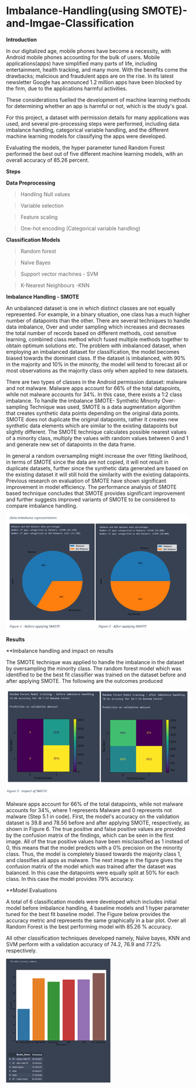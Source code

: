# Imbalance-Handling(using SMOTE)-and-Imgae-Classification

**Introduction**

In our digitalized age, mobile phones have become a necessity, with Android mobile phones accounting for the bulk of users. Mobile applications(apps) have simplified many parts of life, including entertainment, health tracking, and many more. With the benefits come the drawbacks; malicious and fraudulent apps are on the rise. In its latest newsletter Google has announced 1.2 million apps have been blocked by the firm, due to the applications harmful activities.

These considerations fuelled the development of machine learning methods for determining whether an app is harmful or not, which is the study's goal.

For this project, a dataset with permission details for many applications was used, and several pre-processing steps were performed, including data imbalance handling, categorical variable handling, and the different machine learning models for classifying the apps were developed.

Evaluating the models, the hyper parameter tuned Random Forest performed the best out of five different machine learning models, with an overall accuracy of 85.26 percent.

**Steps**

**Data Preprocessing**

> Handling Null values

> Variable selection

> Feature scaling

> One-hot encoding (Categorical variable handling)


**Classification Models**

> Random forest

> Naïve Bayes

> Support vector machines - SVM

> K-Nearest Neighbours -KNN


**Imbalance Handling - SMOTE**

An unbalanced dataset is one in which distinct classes are not equally represented. For example, in a binary situation, one class has a much higher number of datapoints than the other.
There are several techniques to handle data imbalance, Over and under sampling which increases and decreases the total number of records based on different methods, cost sensitive learning, combined class method which fused multiple methods together to obtain optimum solutions etc.
The problem with imbalanced dataset, when employing an imbalanced dataset for classification, the model becomes biased towards the dominant class. If the dataset is imbalanced, with 90% in the majority and 10% in the minority, the model will tend to forecast all or most observations as the majority class only when applied to new datasets. 

There are two types of classes in the Android permission dataset: malware and not malware. Malware apps account for 66% of the total datapoints, while not malware accounts for 34%. In this case, there exists a 1:2 class imbalance.
To handle the imbalance SMOTE- Synthetic Minority Over-sampling Technique was used, SMOTE is a data augmentation algorithm that creates synthetic data points depending on the original data points. SMOTE does not duplicate the original datapoints, rather it creates new synthetic data elements which are similar to the existing datapoints but slightly different. The SMOTE technique calculates possible nearest values of a minority class, multiply the values with random values between 0 and 1 and generate new set of datapoints in the data frame.

In general a random oversampling might increase the over fitting likelihood, in terms of SMOTE since the data are not copied, it will not result in duplicate datasets, further since the synthetic data generated are based on the existing dataset it will still hold the similarity with the existing datapoints.
Previous research on evaluation of SMOTE have shown significant improvement in model efficiency. The performance analysis of SMOTE based technique concludes that SMOTE provides significant improvement and further suggests improved variants of SMOTE to be considered to compare imbalance handling.

![](Images/Image1.png)


**Results**

**Imbalance handling and impact on results

The SMOTE technique was applied to handle the imbalance in the dataset by oversampling the minority class. The random forest model which was identified to be the best fit classifier was trained on the dataset before and after applying SMOTE. The following are the outcomes produced 

![](Images/Image2.png)

Malware apps account for 66% of the total datapoints, while not malware accounts for 34%, where 1 represents Malware and 0 represents not malware (Step 5.1 in code).
First, the model's accuracy on the validation dataset is 39.8 and 78.56 before and after applying SMOTE, respectively, as shown in Figure 6. The true positive and false positive values are provided by the confusion matrix of the findings, which can be seen in the first image. All of the true positive values have been misclassified as 1 instead of 0, this means that the model predicts with a 0% precision on the minority class. Thus, the model is completely biased towards the majority class 1, and classifies all apps as malware. 
The next image in the figure gives the confusion matrix of the model which was trained after the dataset was balanced. In this case the datapoints were equally split at 50% for each class. In this case the model provides 79% accuracy.

**Model Evaluations

A total of 6 classification models were developed which includes initial model before imbalance handling, 4 baseline models and 1 hyper parameter tuned for the best fit baseline model.
The Figure below provides the accuracy metric and represents the same graphically in a bar plot. Over all Random Forest is the best performing model with 85.26 % accuracy.

All other classification techniques developed namely, Naïve bayes, KNN and SVM perform with a validation accuracy of 74.2, 76.9 and 77.2% respectively.

![](Images/Image3.png)





